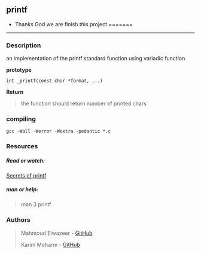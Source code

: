 ## printf
* Thanks God we are finish this project
=======
---

### Description
an implementation of the printf standard function using variadic function

**prototype**

    int _printf(const char *format, ...)

**Return**
> the function should return number of printed chars

### compiling
    gcc -Wall -Werror -Wextra -pedantic *.c

### Resources
##### Read or watch:

   [Secrets of printf](https://www.academia.edu/10297206/Secrets_of_printf_) 

##### man or help:
> man 3 printf


### Authors
>   Mahmoud Elwazeer - [GitHub](https://github.com/Mahmoud-Elwazeer)<br>
>
>   Karim Moharm - [GitHub](https://github.com/Karim-Moharm)<br>
